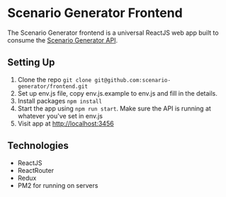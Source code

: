 # Scenario Generator Frontend

The Scenario Generator frontend is a universal ReactJS web app built to consume the [Scenario Generator API](https://github.com/scenario-generator/api).

## Setting Up

1. Clone the repo `git clone git@github.com:scenario-generator/frontend.git`
2. Set up env.js file, copy env.js.example to env.js and fill in the details.
3. Install packages `npm install`
4. Start the app using `npm run start`. Make sure the API is running at whatever you've set in env.js
5. Visit app at [http://localhost:3456](http://localhost:3456)

## Technologies

- ReactJS
- ReactRouter
- Redux
- PM2 for running on servers
